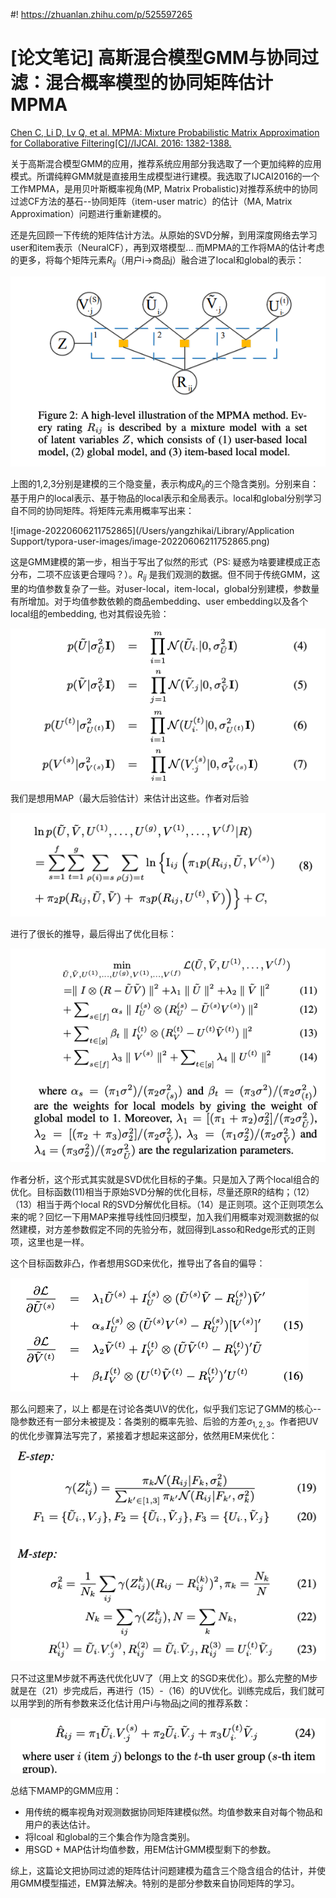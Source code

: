 #! https://zhuanlan.zhihu.com/p/525597265
# [论文笔记] 高斯混合模型GMM与协同过滤：混合概率模型的协同矩阵估计MPMA

[Chen C, Li D, Lv Q, et al. MPMA: Mixture Probabilistic Matrix Approximation for Collaborative Filtering[C]//IJCAI. 2016: 1382-1388.](http://recmind.cn/papers/mpma_ijcai16.pdf)

关于高斯混合模型GMM的应用，推荐系统应用部分我选取了一个更加纯粹的应用模式。所谓纯粹GMM就是直接用生成模型进行建模。我选取了IJCAI2016的一个工作MPMA，是用贝叶斯概率视角(MP, Matrix Probalistic)对推荐系统中的协同过滤CF方法的基石--协同矩阵（item-user matric）的估计（MA, Matrix Approximation）问题进行重新建模的。

还是先回顾一下传统的矩阵估计方法。从原始的SVD分解，到用深度网络去学习user和item表示（NeuralCF），再到双塔模型... 而MPMA的工作将MA的估计考虑的更多，将每个矩阵元素$R_{ij}$（用户i->商品j）融合进了local和global的表示：

![](https://raw.githubusercontent.com/LouisYZK/picrepo/main/202206062059460.png)

上图的1,2,3分别是建模的三个隐变量，表示构成$R_{ij}$的三个隐含类别。分别来自：基于用户的local表示、基于物品的local表示和全局表示。local和global分别学习自不同的协同矩阵。将矩阵元素用概率写出来：

![image-20220606211752865](/Users/yangzhikai/Library/Application Support/typora-user-images/image-20220606211752865.png)

这是GMM建模的第一步，相当于写出了似然的形式（PS: 疑惑为啥要建模成正态分布，二项不应该更合理吗？）。$R_{ij}$ 是我们观测的数据。但不同于传统GMM，这里的均值参数复杂了一些。对user-local，item-local，global分别建模，参数量有所增加。对于均值参数依赖的商品embedding、user embedding以及各个local组的embedding, 也对其假设先验：

![](https://raw.githubusercontent.com/LouisYZK/picrepo/main/202206062122579.png)

我们是想用MAP（最大后验估计）来估计出这些。作者对后验

![](https://raw.githubusercontent.com/LouisYZK/picrepo/main/202206062124270.png)

进行了很长的推导，最后得出了优化目标：

![](https://raw.githubusercontent.com/LouisYZK/picrepo/main/202206062125875.png)

作者分析，这个形式其实就是SVD优化目标的子集。只是加入了两个local组合的优化。目标函数(11)相当于原始SVD分解的优化目标，尽量还原R的结构；（12）（13）相当于两个local R的SVD分解优化目标。（14）是正则项。这个正则项怎么来的呢？回忆一下用MAP来推导线性回归模型，加入我们用概率对观测数据的似然建模，对方差参数假定不同的先验分布，就回得到Lasso和Redge形式的正则项，这里也是一样。

这个目标函数非凸，作者想用SGD来优化，推导出了各自的偏导：

![](https://raw.githubusercontent.com/LouisYZK/picrepo/main/202206062127554.png)

那么问题来了，以上 都是在讨论各类U\V的优化，似乎我们忘记了GMM的核心--隐参数还有一部分未被提及：各类别的概率先验、后验的方差$\sigma_{1,2,3}$。作者把UV的优化步骤算法写完了，紧接着才想起来这部分，依然用EM来优化：

![](https://raw.githubusercontent.com/LouisYZK/picrepo/main/202206062131889.png)

只不过这里M步就不再迭代优化UV了（用上文 的SGD来优化）。那么完整的M步就是在（21）步完成后，再进行（15）-（16）的UV优化。训练完成后，我们就可以用学到的所有参数来泛化估计用户i与物品j之间的推荐系数：

![](https://raw.githubusercontent.com/LouisYZK/picrepo/main/202206062138439.png)

总结下MAMP的GMM应用：

- 用传统的概率视角对观测数据协同矩阵建模似然。均值参数来自对每个物品和用户的表达估计。
- 将lcoal 和global的三个集合作为隐含类别。
- 用SGD + MAP估计均值参数，用EM估计GMM模型剩下的参数。

综上，这篇论文把协同过滤的矩阵估计问题建模为蕴含三个隐含组合的估计，并使用GMM模型描述，EM算法解决。特别的是部分参数来自协同矩阵的学习。